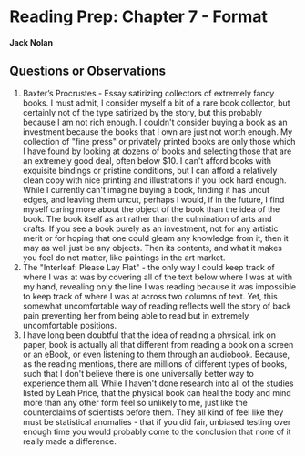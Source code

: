 # Reading Prep: Chapter 7 - Format

#### Jack Nolan

## Questions or Observations

1. Baxter’s Procrustes - Essay satirizing collectors of extremely fancy books. I must admit, I consider myself a bit of a rare book collector, but certainly not of the type satirized by the story, but this probably because I am not rich enough. I couldn't consider buying a book as an investment because the books that I own are just not worth enough. My collection of "fine press" or privately printed books are only those which I have found by looking at dozens of books and selecting those that are an extremely good deal, often below $10. I can't afford books with exquisite bindings or pristine conditions, but I can afford a relatively clean copy with nice printing and illustrations if you look hard enough. While I currently can't imagine buying a book, finding it has uncut edges, and leaving them uncut, perhaps I would, if in the future, I find myself caring more about the object of the book than the idea of the book. The book itself as art rather than the culmination of arts and crafts.
If you see a book purely as an investment, not for any artistic merit or for hoping that one could gleam any knowledge from it, then it may as well just be any objects. Then its contents, and what it makes you feel do not matter, like paintings in the art market.
2. The "Interleaf: Please Lay Flat" - the only way I could keep track of where I was at was by covering all of the text below where I was at with my hand, revealing only the line I was reading because it was impossible to keep track of where I was at across two columns of text. Yet, this somewhat uncomfortable way of reading reflects well the story of back pain preventing her from being able to read but in extremely uncomfortable positions.
3. I have long been doubtful that the idea of reading a physical, ink on paper, book is actually all that different from reading a book on a screen or an eBook, or even listening to them through an audiobook. Because, as the reading mentions, there are millions of different types of books, such that I don't believe there is one universally better way to experience them all. While I haven't done research into all of the studies listed by Leah Price, that the physical book can heal the body and mind more than any other form feel so unlikely to me, just like the counterclaims of scientists before them. They all kind of feel like they must be statistical anomalies - that if you did fair, unbiased testing over enough time you would probably come to the conclusion that none of it really made a difference.


